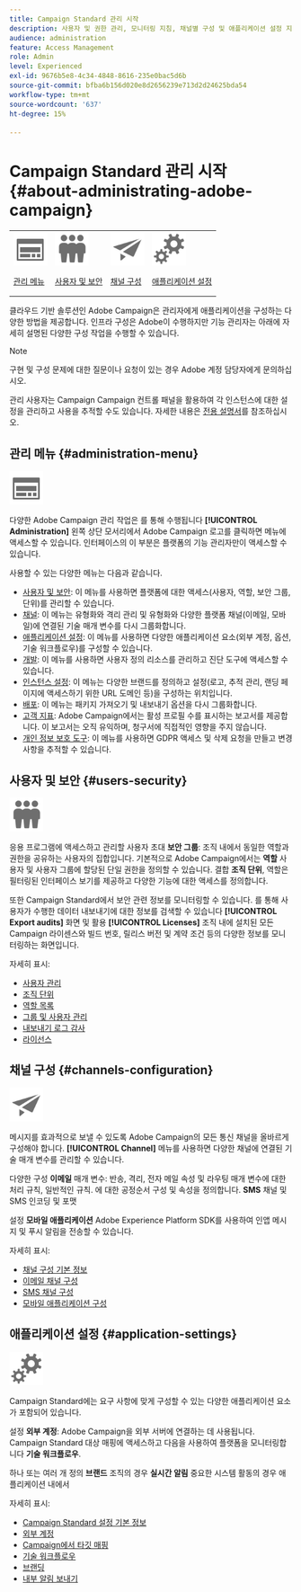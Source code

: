 ```yaml
---
title: Campaign Standard 관리 시작
description: 사용자 및 권한 관리, 모니터링 지침, 채널별 구성 및 애플리케이션 설정 지침에 대해 자세히 알아보십시오.
audience: administration
feature: Access Management
role: Admin
level: Experienced
exl-id: 9676b5e8-4c34-4848-8616-235e0bac5d6b
source-git-commit: bfba6b156d020e8d2656239e713d2d24625bda54
workflow-type: tm+mt
source-wordcount: '637'
ht-degree: 15%

---
```


# Campaign Standard 관리 시작 {#about-administrating-adobe-campaign}

<table>
<tr><td><img src="assets/do-not-localize/icon_menu.svg" width="60px"><p><a href="#administration-menu">관리 메뉴</a></p></td>
<td><img src="assets/do-not-localize/icon_users.svg" width="60px"><p><a href="#users-security">사용자 및 보안</a></p></td>
<td><img src="assets/do-not-localize/icon_channels.svg" width="60px"><p><a href="#channels-configuration">채널 구성</a></p></td>
<td><img src="assets/do-not-localize/icon_settings.svg" width="60px"><p><a href="#application-settings">애플리케이션 설정</a></p></td></tr>
</table>

클라우드 기반 솔루션인 Adobe Campaign은 관리자에게 애플리케이션을 구성하는 다양한 방법을 제공합니다. 인프라 구성은 Adobe이 수행하지만 기능 관리자는 아래에 자세히 설명된 다양한 구성 작업을 수행할 수 있습니다.

>[!NOTE]
>
>구현 및 구성 문제에 대한 질문이나 요청이 있는 경우 Adobe 계정 담당자에게 문의하십시오.

관리 사용자는 Campaign Campaign 컨트롤 패널을 활용하여 각 인스턴스에 대한 설정을 관리하고 사용을 추적할 수도 있습니다. 자세한 내용은 [전용 설명서](https://experienceleague.adobe.com/docs/control-panel/using/control-panel-home.html?lang=ko)를 참조하십시오.

## 관리 메뉴 {#administration-menu}

<img src="assets/do-not-localize/icon_menu.svg" width="60px">

다양한 Adobe Campaign 관리 작업은 를 통해 수행됩니다 **[!UICONTROL Administration]** 왼쪽 상단 모서리에서 Adobe Campaign 로고를 클릭하면 메뉴에 액세스할 수 있습니다. 인터페이스의 이 부분은 플랫폼의 기능 관리자만이 액세스할 수 있습니다.

사용할 수 있는 다양한 메뉴는 다음과 같습니다.

* [사용자 및 보안](../../administration/using/about-access-management.md): 이 메뉴를 사용하면 플랫폼에 대한 액세스(사용자, 역할, 보안 그룹, 단위)를 관리할 수 있습니다.
* [채널](../../administration/using/about-channel-configuration.md): 이 메뉴는 유형화와 격리 관리 및 유형화와 다양한 플랫폼 채널(이메일, 모바일)에 연결된 기술 매개 변수를 다시 그룹화합니다.
* [애플리케이션 설정](../../administration/using/external-accounts.md): 이 메뉴를 사용하면 다양한 애플리케이션 요소(외부 계정, 옵션, 기술 워크플로우)를 구성할 수 있습니다.
* [개발](../../developing/using/data-model-concepts.md): 이 메뉴를 사용하면 사용자 정의 리소스를 관리하고 진단 도구에 액세스할 수 있습니다.
* [인스턴스 설정](../../administration/using/branding.md): 이 메뉴는 다양한 브랜드를 정의하고 설정(로고, 추적 관리, 랜딩 페이지에 액세스하기 위한 URL 도메인 등)을 구성하는 위치입니다.
* [배포](../../automating/using/managing-packages.md): 이 메뉴는 패키지 가져오기 및 내보내기 옵션을 다시 그룹화합니다.
* [고객 지표](../../audiences/using/active-profiles.md): Adobe Campaign에서는 활성 프로필 수를 표시하는 보고서를 제공합니다. 이 보고서는 오직 유익하며, 청구서에 직접적인 영향을 주지 않습니다.
* [개인 정보 보호 도구](../../start/using/privacy-management.md): 이 메뉴를 사용하면 GDPR 액세스 및 삭제 요청을 만들고 변경 사항을 추적할 수 있습니다.

## 사용자 및 보안 {#users-security}

<img src="assets/do-not-localize/icon_users.svg"  width="60px">

응용 프로그램에 액세스하고 관리할 사용자 초대 **보안 그룹**: 조직 내에서 동일한 역할과 권한을 공유하는 사용자의 집합입니다. 기본적으로 Adobe Campaign에서는 **역할** 사용자 및 사용자 그룹에 할당된 단일 권한을 정의할 수 있습니다. 결합 **조직 단위**, 역할은 필터링된 인터페이스 보기를 제공하고 다양한 기능에 대한 액세스를 정의합니다.

또한 Campaign Standard에서 보안 관련 정보를 모니터링할 수 있습니다. 를 통해 사용자가 수행한 데이터 내보내기에 대한 정보를 검색할 수 있습니다 **[!UICONTROL Export audits]** 화면 및 활용 **[!UICONTROL Licenses]** 조직 내에 설치된 모든 Campaign 라이센스와 빌드 번호, 릴리스 버전 및 계약 조건 등의 다양한 정보를 모니터링하는 화면입니다.

자세히 표시:

* [사용자 관리](../../administration/using/users-management.md)
* [조직 단위](../../administration/using/organizational-units.md)
* [역할 목록](../../administration/using/list-of-roles.md)
* [그룹 및 사용자 관리](../../administration/using/managing-groups-and-users.md)
* [내보내기 로그 감사](../../administration/using/auditing-export-logs.md)
* [라이선스](../../administration/using/licenses.md)

## 채널 구성 {#channels-configuration}

<img src="assets/do-not-localize/icon_channels.svg" width="60px">

메시지를 효과적으로 보낼 수 있도록 Adobe Campaign의 모든 통신 채널을 올바르게 구성해야 합니다. **[!UICONTROL Channel]**  메뉴를 사용하면 다양한 채널에 연결된 기술 매개 변수를 관리할 수 있습니다.

다양한 구성 **이메일** 매개 변수: 반송, 격리, 전자 메일 속성 및 라우팅 매개 변수에 대한 처리 규칙, 일반적인 규칙. 에 대한 공정순서 구성 및 속성을 정의합니다. **SMS** 채널 및 SMS 인코딩 및 포맷

설정 **모바일 애플리케이션** Adobe Experience Platform SDK를 사용하여 인앱 메시지 및 푸시 알림을 전송할 수 있습니다.

자세히 표시:

* [채널 구성 기본 정보](../../administration/using/about-channel-configuration.md)
* [이메일 채널 구성](../../administration/using/configuring-email-channel.md)
* [SMS 채널 구성](../../administration/using/configuring-sms-channel.md)
* [모바일 애플리케이션 구성](../../administration/using/configuring-a-mobile-application.md)

## 애플리케이션 설정 {#application-settings}

<img src="assets/do-not-localize/icon_settings.svg" width="60px">

Campaign Standard에는 요구 사항에 맞게 구성할 수 있는 다양한 애플리케이션 요소가 포함되어 있습니다.

설정 **외부 계정**: Adobe Campaign을 외부 서버에 연결하는 데 사용됩니다. Campaign Standard 대상 매핑에 액세스하고 다음을 사용하여 플랫폼을 모니터링합니다 **기술 워크플로우**.

하나 또는 여러 개 정의 **브랜드** 조직의 경우 **실시간 알림** 중요한 시스템 활동의 경우 애플리케이션 내에서

자세히 표시:

* [Campaign Standard 설정 기본 정보](../../administration/using/about-campaign-standard-settings.md)
* [외부 계정](../../administration/using/external-accounts.md)
* [Campaign에서 타깃 매핑](../../administration/using/target-mappings-in-campaign.md)
* [기술 워크플로우](../../administration/using/technical-workflows.md)
* [브랜딩](../../administration/using/branding.md)
* [내부 알림 보내기](../../administration/using/sending-internal-notifications.md)

